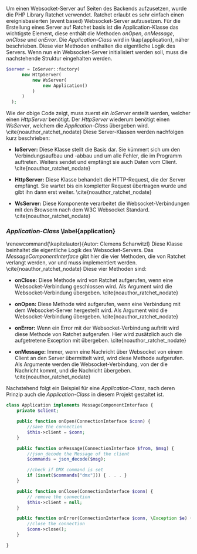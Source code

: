 Um einen Websocket-Server auf Seiten des Backends aufzusetzen, wurde die PHP Library Ratchet verwendet.
Ratchet erlaubt es sehr einfach einen ereignisbasierten (event based) Websocket-Server aufzusetzen.
Für die Erstellung eines Server auf Ratchet basis ist die Application-Klasse das wichtigste Element,
diese enthält die Methoden *onOpen*, *onMessage*, *onClose* und *onError*.
Die *Application-Class* wird in \kap{application}, näher beschrieben.
Diese vier Methoden enthalten die eigentliche Logik des Servers.
Wenn nun ein Websocket-Server initialisiert werden soll, muss die nachstehende Struktur eingehalten werden.

```php
$server = IoServer::factory(
      new HttpServer(
          new WsServer(
              new Application()
          )
      )
  );
```

Wie der obige Code zeigt, muss zuerst ein *IoServer* erstellt werden, welcher einen *HttpServer* benötigt.
Der *HttpServer* wiederum benötigt einen *WsServer*, welchem die *Application-Class* übergeben wird. \cite{noauthor_ratchet_nodate}
Diese Server-Klassen werden nachfolgen kurz beschrieben:

* **IoServer:** Diese Klasse stellt die Basis dar. 
Sie kümmert sich um den Verbindungsaufbau und -abbau und um alle Fehler, die im Programm auftreten.
Weiters sendet und empfängt sie auch Daten vom Client. \cite{noauthor_ratchet_nodate}

* **HttpServer:** Diese Klasse behandelt die HTTP-Request, die der Server empfängt.
Sie wartet bis ein kompletter Request übertragen wurde und gibt ihn dann erst weiter. \cite{noauthor_ratchet_nodate}

* **WsServer:** Diese Komponente verarbeitet die Websocket-Verbindungen mit den Browsern nach dem W3C Websocket Standard. \cite{noauthor_ratchet_nodate}

### *Application-Class* \label{application}
\renewcommand{\kapitelautor}{Autor: Clemens Scharwitzl}
Diese Klasse beinhaltet die eigentliche Logik des Websocket-Servers.
Das *MessageComponentInterface* gibt hier die vier Methoden, die von Ratchet verlangt werden, vor und muss implementiert werden. \cite{noauthor_ratchet_nodate}
Diese vier Methoden sind:

* **onClose:** Diese Methode wird von Ratchet aufgerufen, wenn eine Websocket-Verbindung geschlossen wird.
Als Argument wird die Websocket-Verbindung übergeben. \cite{noauthor_ratchet_nodate}

* **onOpen:** Diese Methode wird aufgerufen, wenn eine Verbindung mit dem Websocket-Server hergestellt wird.
Als Argument wird die Websocket-Verbindung übergeben. \cite{noauthor_ratchet_nodate}

* **onError:** Wenn ein Error mit der Websocket-Verbindung auftritt wird diese Methode von Ratchet aufgerufen.
Hier wird zusätzlich auch die aufgetretene Exception mit übergeben. \cite{noauthor_ratchet_nodate}

* **onMessage:** Immer, wenn eine Nachricht über Websocket von einem Client an den Server übermittelt wird, wird diese Methode aufgerufen.
Als Argumente werden die Websocket-Verbindung, von der die Nachricht kommt, und die Nachricht übergeben. \cite{noauthor_ratchet_nodate}

Nachstehend folgt ein Beispiel für eine *Application-Class*, 
nach deren Prinzip auch die *Application-Class* in diesem Projekt gestaltet ist.

```php
class Application implements MessageComponentInterface {
    private $client;

    public function onOpen(ConnectionInterface $conn) {     
        //save the connection
        $this->client = $conn;
    }

    public function onMessage(ConnectionInterface $from, $msg) {
        //json_decode the Message of the client
        $commands = json_decode($msg);

        //check if DMX command is set
        if (isset($commands["dmx"])) { . . . }
    }

    public function onClose(ConnectionInterface $conn) {
        // remove the connection
        $this->client = null;
    }

    public function onError(ConnectionInterface $conn, \Exception $e) {
        //close the connection
        $conn->close();
    }

}

```